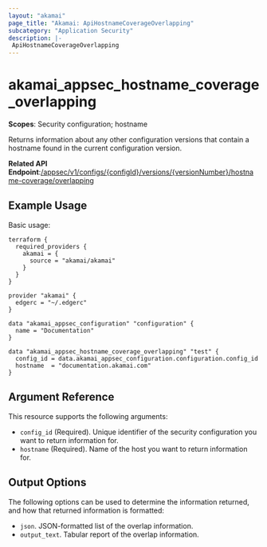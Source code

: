 ```yaml
---
layout: "akamai"
page_title: "Akamai: ApiHostnameCoverageOverlapping"
subcategory: "Application Security"
description: |-
 ApiHostnameCoverageOverlapping
---
```


# akamai_appsec_hostname_coverage_overlapping

**Scopes**: Security configuration; hostname

Returns information about any other configuration versions that contain a hostname found in the current configuration version. 

**Related API Endpoint**:[/appsec/v1/configs/{configId}/versions/{versionNumber}/hostname-coverage/overlapping](https://techdocs.akamai.com/application-security/reference/get-hostname-coverage-overlapping)

## Example Usage

Basic usage:

```
terraform {
  required_providers {
    akamai = {
      source = "akamai/akamai"
    }
  }
}

provider "akamai" {
  edgerc = "~/.edgerc"
}

data "akamai_appsec_configuration" "configuration" {
  name = "Documentation"
}

data "akamai_appsec_hostname_coverage_overlapping" "test" {
  config_id = data.akamai_appsec_configuration.configuration.config_id
  hostname  = "documentation.akamai.com"
}
```

## Argument Reference

This resource supports the following arguments:

- `config_id` (Required). Unique identifier of the security configuration you want to return information for.
- `hostname` (Required). Name of the host you want to return information for.

## Output Options

The following options can be used to determine the information returned, and how that returned information is formatted:

- `json`. JSON-formatted list of the overlap information.
- `output_text`. Tabular report of the overlap information.